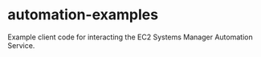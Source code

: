 # automation-examples
Example client code for interacting the EC2 Systems Manager Automation Service.
